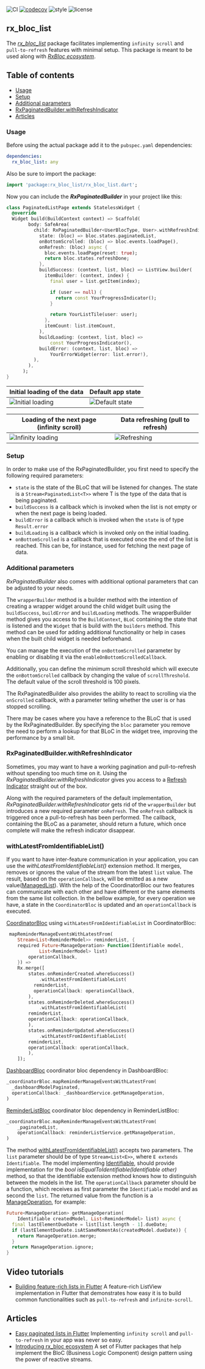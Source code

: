![CI](https://github.com/Prime-Holding/rx_bloc/workflows/CI/badge.svg) [![codecov](https://codecov.io/gh/Prime-Holding/rx_bloc/branch/develop/graph/badge.svg)](https://codecov.io/gh/Prime-Holding/rx_bloc/branch/develop) ![style](https://img.shields.io/badge/style-effective_dart-40c4ff.svg) ![license](https://img.shields.io/badge/license-MIT-purple.svg)

## rx_bloc_list

The *[rx_bloc_list](https://pub.dev/packages/rx_bloc_list)* package facilitates implementing `infinity scroll` and `pull-to-refresh` features with minimal setup. This package is meant to be used along with *[RxBloc ecosystem](https://medium.com/prime-holding-jsc/introducing-rx-bloc-ecosystem-part-1-3cc5f4fff14e)*.

## Table of contents
- [Usage](#usage)
- [Setup](#setup)
- [Additional parameters](#additional-params)
- [RxPaginatedBuilder.withRefreshIndicator](#withRefreshIndicator)
- [Articles](#articles)

<div id="usage"/>

### Usage

Before using the actual package add it to the `pubspec.yaml` dependencies:
```yaml
dependencies:
  rx_bloc_list: any
```
Also be sure to import the package:
```dart
import 'package:rx_bloc_list/rx_bloc_list.dart';
```
Now you can include the ***RxPaginatedBuilder*** in your project like this:


```dart
class PaginatedListPage extends StatelessWidget {
  @override
  Widget build(BuildContext context) => Scaffold(
        body: SafeArea(
          child: RxPaginatedBuilder<UserBlocType, User>.withRefreshIndicator(
            state: (bloc) => bloc.states.paginatedList,
            onBottomScrolled: (bloc) => bloc.events.loadPage(),
            onRefresh: (bloc) async {
              bloc.events.loadPage(reset: true);
              return bloc.states.refreshDone;
            },
            buildSuccess: (context, list, bloc) => ListView.builder(
              itemBuilder: (context, index) {
                final user = list.getItem(index);

                if (user == null) {
                  return const YourProgressIndicator();
                }

                return YourListTile(user: user);
              },
              itemCount: list.itemCount,
            ),
            buildLoading: (context, list, bloc) =>
                const YourProgressIndicator(),
            buildError: (context, list, bloc) =>
                YourErrorWidget(error: list.error!),
          ),
        ),
      );
}
```


| Initial loading of the data           | Default app state           |
|---------------------------------------|-----------------------------|
| <img src="https://raw.githubusercontent.com/Prime-Holding/rx_bloc/develop/packages/rx_bloc_list/doc/assets/initial_load.png" alt="Initial loading"> | <img src="https://raw.githubusercontent.com/Prime-Holding/rx_bloc/develop/packages/rx_bloc_list/doc/assets/normal.png" alt="Default state"></img> |

| Loading of the next page (infinity scroll)           | Data refreshing (pull to refresh)          |
|---------------------------------------|-----------------------------|
| <img src="https://raw.githubusercontent.com/Prime-Holding/rx_bloc/develop/packages/rx_bloc_list/doc/assets/infinity_load.png" alt="Infinity loading"> | <img src="https://raw.githubusercontent.com/Prime-Holding/rx_bloc/develop/packages/rx_bloc_list/doc/assets/refresh.png" alt="Refreshing"> |


<div id="setup"/>

### Setup

In order to make use of the RxPaginatedBuilder, you first need to specify the following required parameters:
- `state` is the state of the BLoC that will be listened for changes. The state is a `Stream<PaginatedList<T>>` where T is the type of the data that is being paginated.
- `buildSuccess` is a callback which is invoked when the list is not empty or when the next page is being loaded.
- `buildError` is a callback which is invoked when the `state` is of type `Result.error`
- `buildLoading` is a callback which is invoked only on the initial loading.
- `onBottomScrolled` is a callback that is executed once the end of the list is reached. This can be, for instance, used for fetching the next page of data.

<div id="additional-params" />

### Additional parameters

*RxPaginatedBuilder* also comes with additional optional parameters that can be adjusted to your needs.

The `wrapperBuilder` method is a builder method with the intention of creating a wrapper widget around the child widget built using the `buildSuccess`, `buildError` and `buildLoading` methods. The wrapperBuilder method gives you access to the `BuildContext`, `BLoC` containing the state that is listened and the `Widget` that is build with the `builders` method. This method can be used for adding additional functionality or help in cases when the built child widget is needed beforehand.

You can manage the execution of the `onBottomScrolled` parameter by enabling or disabling it via the `enableOnBottomScrolledCallback`.

Additionally, you can define the minimum scroll threshold which will execute the `onBottomScrolled` callback by changing the value of `scrollThreshold`. The default value of the scroll threshold is 100 pixels.

The RxPaginatedBuilder also provides the ability to react to scrolling via the `onScrolled` callback, with a parameter telling whether the user is or has stopped scrolling.

There may be cases where you have a reference to the BLoC that is used by the RxPaginatedBuilder. By specifying the `bloc` parameter you remove the need to perform a lookup for that BLoC in the widget tree, improving the performance by a small bit.

<div id="withRefreshIndicator" />

### RxPaginatedBuilder.withRefreshIndicator

Sometimes, you may want to have a working pagination and pull-to-refresh without spending too much time on it. Using the *RxPaginatedBuilder.withRefreshIndicator* gives you access to a [Refresh Indicator](https://api.flutter.dev/flutter/material/RefreshIndicator-class.html "Refresh Indicator") straight out of the box.

Along with the required parameters of the default implementation, *RxPaginatedBuilder.withRefreshIndicator* gets rid of the `wrapperBuilder` but introduces a new required parameter `onRefresh`. The `onRefresh` callback is triggered once a pull-to-refresh has been performed. The callback, containing the BLoC as a parameter, should return a future, which once complete will make the refresh indicator disappear.
### withLatestFromIdentifiableList()

If you want to have inter-feature communication in your application, you can use the *withLatestFromIdentifiableList()* extension method. It merges, removes or ignores the value of the stream from the latest `list` value. The result, based on the `operationCallback`, will be emitted as a new value([ManagedList](https://github.com/Prime-Holding/rx_bloc/blob/develop/packages/rx_bloc_list/lib/src/models/managed_list.dart)). With the help of the CoordinatorBloc our two features can communicate with each other and have different or the same elements from the same list collection. In the bellow example, for every operation we have, a state in the `CoordinatorBloc` is updated and an `operationCallback` is executed.

[CoordinatorBloc](https://github.com/Prime-Holding/rx_bloc/blob/develop/examples/reminders/lib/base/common_blocs/coordinator_bloc.dart) using `withLatestFromIdentifiableList` in CoordinatorBloc:
```dart
 mapReminderManageEventsWithLatestFrom(
    Stream<List<ReminderModel>> reminderList, {
    required Future<ManageOperation> Function(Identifiable model,
            List<ReminderModel> list)
        operationCallback,
    }) =>
    Rx.merge([
        states.onReminderCreated.whereSuccess()
            .withLatestFromIdentifiableList(
          reminderList,
          operationCallback: operationCallback,
        ),
        states.onReminderDeleted.whereSuccess()
            .withLatestFromIdentifiableList(
        reminderList,
        operationCallback: operationCallback,
        ),
        states.onReminderUpdated.whereSuccess()
            .withLatestFromIdentifiableList(
        reminderList,
        operationCallback: operationCallback,
        ),
    ]);
```
[DashboardBloc](https://github.com/Prime-Holding/rx_bloc/blob/develop/examples/reminders/lib/feature_dashboard/blocs/dashboard_bloc.dart) coordinator bloc dependency in DashboardBloc:
```dart
_coordinatorBloc.mapReminderManageEventsWithLatestFrom(
  _dashboardModelPaginated,
  operationCallback: _dashboardService.getManageOperation,
)
```
[ReminderListBloc](https://github.com/Prime-Holding/rx_bloc/blob/develop/examples/reminders/lib/feature_reminder_list/blocs/reminder_list_bloc.dart) coordinator bloc dependency in ReminderListBloc:
```dart
_coordinatorBloc.mapReminderManageEventsWithLatestFrom(
    _paginatedList,
    operationCallback: reminderListService.getManageOperation,
)
```

The method [withLatestFromIdentifiableList()](https://github.com/Prime-Holding/rx_bloc/blob/develop/packages/rx_bloc_list/lib/src/extensions/identifiable_extensions.dart) accepts two parameters. The `list` parameter should be of type `Stream<List<E>>`, where `E extends Identifiable`. The model implementing [Identifiable](https://github.com/Prime-Holding/rx_bloc/blob/develop/packages/rx_bloc_list/lib/src/models/identifiable.dart), should provide implementation for the *bool isEqualToIdentifiable(Identifiable other)* method, so that the identifiable extension method knows how to distinguish between the models in the list.
The `operationCallback` parameter should be a function, which receives as first parameter the `Identifiable` model and as second the `list`. The returned value from the function is a [ManageOperation](https://github.com/Prime-Holding/rx_bloc/blob/develop/packages/rx_bloc_list/lib/src/models/managed_list.dart), for example:
```dart
Future<ManageOperation> getManageOperation(
    Identifiable createdModel, List<ReminderModel> list) async {
  final lastElementDueDate = list[list.length - 1].dueDate;
  if (lastElementDueDate.isAtSameMomentAs(createdModel.dueDate)) {
    return ManageOperation.merge;
  }
  return ManageOperation.ignore;
}
```

## Video tutorials
- [Building feature-rich lists in Flutter](https://youtu.be/Nc8OLxYhQ0w) A feature-rich ListView implementation in Flutter that demonstrates how easy it is to build common functionalities such as `pull-to-refresh` and `infinite-scroll`.

## Articles
- [Easy paginated lists in Flutter](https://medium.com/prime-holding-jsc/easy-paginated-lists-in-flutter-b1cfb82188d8) Implementing `infinity scroll` and `pull-to-refresh` in your app was never so easy.
- [Introducing rx_bloc ecosystem](https://medium.com/prime-holding-jsc/introducing-rx-bloc-ecosystem-part-1-3cc5f4fff14e) A set of Flutter packages that help implement the BloC (Business Logic Component) design pattern using the power of reactive streams.
